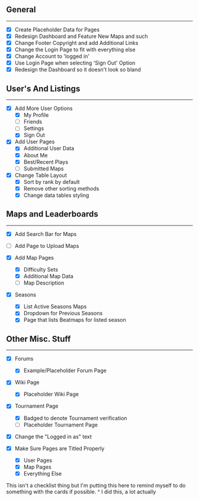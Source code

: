 ## General
---
- [x] Create Placeholder Data for Pages
- [x] Redesign Dashboard and Feature New Maps and such
- [x] Change Footer Copyright and add Additional Links
- [x] Change the Login Page to fit with everything else
- [x] Change Account to 'logged in'
- [x] Use Login Page when selecting 'Sign Out' Option
- [x] Redesign the Dashboard so it doesn't look so bland

## User's And Listings
---
- [x] Add More User Options
    - [x] My Profile
    - [ ] Friends
    - [ ] Settings
    - [x] Sign Out

- [x] Add User Pages
    - [x] Additional User Data
    - [x] About Me
    - [x] Best/Recent Plays
    - [ ] Submitted Maps

- [x] Change Table Layout
    - [x] Sort by rank by default
    - [x] Remove other sorting methods
    - [x] Change data tables styling

## Maps and Leaderboards
---
- [x] Add Search Bar for Maps
- [ ] Add Page to Upload Maps

- [x] Add Map Pages
    - [x] Difficulty Sets
    - [x] Additional Map Data
    - [ ] Map Description

- [x] Seasons
    - [x] List Active Seasons Maps
    - [x] Dropdown for Previous Seasons
    - [x] Page that lists Beatmaps for listed season

## Other Misc. Stuff
---
- [x] Forums
    - [x] Example/Placeholder Forum Page
- [x] Wiki Page
    - [x] Placeholder Wiki Page

- [x] Tournament Page
    - [x] Badged to denote Tournament verification
    - [ ] Placeholder Tournament Page

- [x] Change the "Logged in as" text

- [x] Make Sure Pages are Titled Properly
    - [x] User Pages
    - [x] Map Pages
    - [x] Everything Else

This isn't a checklist thing but I'm putting this here to remind myself to do something with the cards if possible.
^ I did this, a lot actually